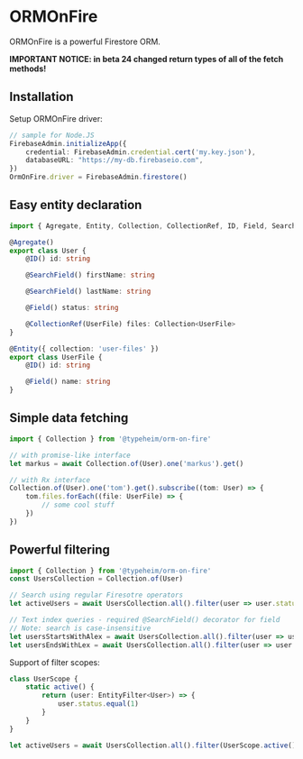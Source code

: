 # ORMOnFire
ORMOnFire is a powerful Firestore ORM. 

**IMPORTANT NOTICE: in beta 24 changed return types of all of the fetch methods!**

## Installation
Setup ORMOnFire driver:
```typescript
// sample for Node.JS
FirebaseAdmin.initializeApp({
    credential: FirebaseAdmin.credential.cert('my.key.json'),
    databaseURL: "https://my-db.firebaseio.com",
})
OrmOnFire.driver = FirebaseAdmin.firestore()
```

## Easy entity declaration
```typescript
import { Agregate, Entity, Collection, CollectionRef, ID, Field, SearchField } from '@typeheim/orm-on-fire'

@Agregate()
export class User {
    @ID() id: string

    @SearchField() firstName: string

    @SearchField() lastName: string

    @Field() status: string

    @CollectionRef(UserFile) files: Collection<UserFile>
}

@Entity({ collection: 'user-files' })
export class UserFile {
    @ID() id: string

    @Field() name: string
}
```

## Simple data fetching 
```typescript
import { Collection } from '@typeheim/orm-on-fire'

// with promise-like interface
let markus = await Collection.of(User).one('markus').get()

// with Rx interface
Collection.of(User).one('tom').get().subscribe((tom: User) => {
    tom.files.forEach((file: UserFile) => {
        // some cool stuff
    })
}) 
```

## Powerful filtering
```typescript
import { Collection } from '@typeheim/orm-on-fire'
const UsersCollection = Collection.of(User)

// Search using regular Firesotre operators
let activeUsers = await UsersCollection.all().filter(user => user.status.equal('active')).get()

// Text index queries - required @SearchField() decorator for field
// Note: search is case-insensitive 
let usersStartsWithAlex = await UsersCollection.all().filter(user => user.firstName.startsWith('Alex')).get()
let usersEndsWithLex = await UsersCollection.all().filter(user => user.firstName.endsWith('lex')).get()
```

Support of filter scopes:
```typescript
class UserScope {
    static active() {
        return (user: EntityFilter<User>) => {
            user.status.equal(1)
        }
    }
}

let activeUsers = await UsersCollection.all().filter(UserScope.active()).get()
```
